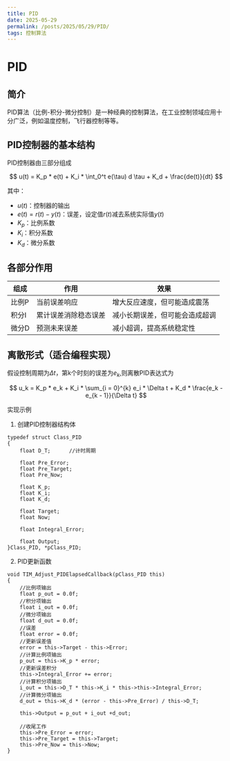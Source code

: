 ```yaml
---
title: PID
date: 2025-05-29
permalink: /posts/2025/05/29/PID/
tags: 控制算法
---
```


# PID
## 简介
PID算法（比例-积分-微分控制）是一种经典的控制算法，在工业控制领域应用十分广泛，例如温度控制，飞行器控制等等。
## PID控制器的基本结构
PID控制器由三部分组成

$$
u(t) = K_p *  e(t) + K_i * \int_0^t e(\tau) d \tau + K_d + \frac{de(t)}{dt}
$$

其中：
- $u(t)$：控制器的输出
- $e(t) = r(t) - y(t)$：误差，设定值$r(t)$减去系统实际值$y(t)$
- $K_p$：比例系数
- $K_i$：积分系数
- $K_d$：微分系数

## 各部分作用

|组成|作用|效果|
|---|---|---|
|比例P|当前误差响应|增大反应速度，但可能造成震荡|
|积分I|累计误差消除稳态误差|减小长期误差，但可能会造成超调|
|微分D|预测未来误差|减小超调，提高系统稳定性|

## 离散形式（适合编程实现）
假设控制周期为$\Delta t$，第k个时刻的误差为$e_k$,则离散PID表达式为

$$
u_k = K_p * e_k + K_i * \sum_{i = 0}^{k} e_i * \Delta t + K_d * \frac{e_k - e_{k - 1}}{\Delta t}
$$

实现示例
1. 创建PID控制器结构体
```
typedef struct Class_PID
{
    float D_T;      //计时周期

    float Pre_Error;        
    float Pre_Target;
    float Pre_Now;

    float K_p;
    float K_i;
    float K_d;

    float Target;
    float Now;

    float Integral_Error;

    float Output;
}Class_PID, *pClass_PID;
```
2. PID更新函数
```
void TIM_Adjust_PIDElapsedCallback(pClass_PID this)
{
    //比例项输出
    float p_out = 0.0f;
    //积分项输出
    float i_out = 0.0f;
    //微分项输出
    float d_out = 0.0f;
    //误差
    float error = 0.0f;
    //更新误差值
    error = this->Target - this->Error;
    //计算比例项输出
    p_out = this->K_p * error;
    //更新误差积分
    this->Integral_Error += error;
    //计算积分项输出
    i_out = this->D_T * this->K_i * this->this->Integral_Error;
    //计算微分项输出
    d_out = this->K_d * (error - this->Pre_Error) / this->D_T;

    this->Output = p_out + i_out +d_out;

    //收尾工作
    this->Pre_Error = error;
    this->Pre_Target = this->Target;
    this->Pre_Now = this->Now;
}
```


